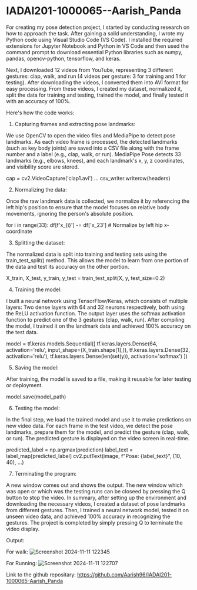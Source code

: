 # IADAI201-1000065--Aarish_Panda
For creating my pose detection project, I started by conducting research on how to approach the task. After gaining a solid understanding, I wrote my Python code using Visual Studio Code (VS Code). I installed the required extensions for Jupyter Notebook and Python in VS Code and then used the command prompt to download essential Python libraries such as numpy, pandas, opencv-python, tensorflow, and keras.

Next, I downloaded 12 videos from YouTube, representing 3 different gestures: clap, walk, and run (4 videos per gesture: 3 for training and 1 for testing). After downloading the videos, I converted them into AVI format for easy processing. From these videos, I created my dataset, normalized it, split the data for training and testing, trained the model, and finally tested it with an accuracy of 100%. 

Here's how the code works:

1. Capturing frames and extracting pose landmarks:

We use OpenCV to open the video files and MediaPipe to detect pose landmarks.
As each video frame is processed, the detected landmarks (such as key body joints) are saved into a CSV file along with the frame number and a label (e.g., clap, walk, or run). MediaPipe Pose detects 33 landmarks (e.g., elbows, knees), and each landmark's x, y, z coordinates, and visibility score are stored.

cap = cv2.VideoCapture('clap1.avi')
...
csv_writer.writerow(headers)

2. Normalizing the data:

Once the raw landmark data is collected, we normalize it by referencing the left hip's position to ensure that the model focuses on relative body movements, ignoring the person's absolute position.

for i in range(33):
    df[f'x_{i}'] -= df['x_23']  # Normalize by left hip x-coordinate

3. Splitting the dataset:

The normalized data is split into training and testing sets using the train_test_split() method. This allows the model to learn from one portion of the data and test its accuracy on the other portion.

X_train, X_test, y_train, y_test = train_test_split(X, y, test_size=0.2)

4. Training the model:

I built a neural network using TensorFlow/Keras, which consists of multiple layers:
Two dense layers with 64 and 32 neurons respectively, both using the ReLU activation function.
The output layer uses the softmax activation function to predict one of the 3 gestures (clap, walk, run).
After compiling the model, I trained it on the landmark data and achieved 100% accuracy on the test data.

model = tf.keras.models.Sequential([
    tf.keras.layers.Dense(64, activation='relu', input_shape=(X_train.shape[1],)),
    tf.keras.layers.Dense(32, activation='relu'),
    tf.keras.layers.Dense(len(set(y)), activation='softmax')
])

5. Saving the model:

After training, the model is saved to a file, making it reusable for later testing or deployment.

model.save(model_path)

6. Testing the model:

In the final step, we load the trained model and use it to make predictions on new video data. For each frame in the test video, we detect the pose landmarks, prepare them for the model, and predict the gesture (clap, walk, or run). The predicted gesture is displayed on the video screen in real-time.

predicted_label = np.argmax(prediction)
label_text = label_map[predicted_label]
cv2.putText(image, f"Pose: {label_text}", (10, 40), ...)

7. Terminating the program:

A new window comes out and shows the output. The new window which was open or which was the testing runs can be closeed by pressing the Q button to stop the video.
In summary, after setting up the environment and downloading the necessary videos, I created a dataset of pose landmarks from different gestures. Then, I trained a neural network model, tested it on unseen video data, and achieved 100% accuracy in recognizing the gestures. The project is completed by simply pressing Q to terminate the video display.


Output:

For walk: ![Screenshot 2024-11-11 122345](https://github.com/user-attachments/assets/8c6c60be-9336-4db5-84ce-bacff8e80cb1)


For Running: ![Screenshot 2024-11-11 122707](https://github.com/user-attachments/assets/3a4741c7-52ae-4ca4-85e1-381c5369668b)

Link to the github repositary: https://github.com/Aarish96/IADAI201-1000065-Aarish_Panda
